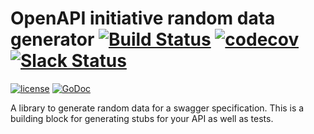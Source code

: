 # OpenAPI initiative random data generator [![Build Status](https://travis-ci.org/go-openapi/stubber.svg?branch=master)](https://travis-ci.org/go-openapi/stubber) [![codecov](https://codecov.io/gh/go-openapi/stubber/branch/master/graph/badge.svg)](https://codecov.io/gh/go-openapi/stubber) [![Slack Status](https://slackin.goswagger.io/badge.svg)](https://slackin.goswagger.io)

[![license](http://img.shields.io/badge/license-Apache%20v2-orange.svg)](https://raw.githubusercontent.com/go-openapi/stubber/master/LICENSE) [![GoDoc](https://godoc.org/github.com/go-openapi/stubber?status.svg)](http://godoc.org/github.com/go-openapi/stubber) 


A library to generate random data for a swagger specification.
This is a building block for generating stubs for your API as well as tests.
